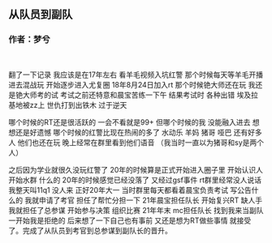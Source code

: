 ## 从队员到副队
### 作者：梦兮
<br>

翻了一下记录 我应该是在17年左右 看羊毛视频入坑红警 那个时候每天等羊毛开播 进去混战玩 开始逐步进入尤复圈 18年8月24日加入rt 那个时候铯大师还在玩  我还是铯大师考的试 考试之前还特意和晨宝苦练一下午 结果考试时 各种出错 埃及拉基地被zz上 世仇打到出铁木 过于逆天 

哪个时候的RT还是很活跃的 一会不看就是99+ 但哪个时候的我 没能融入进去 想想还是好遗憾 哪个时候的红警比现在热闹的多了 水动乐 羊妈 猪哥 哑巴 还有好多人 他们也还在玩 晚上经常在群里看到他们语音  （我当时一直以为猪哥和sy是两个人）

之后因为学业就很久没玩红警了 20年的时候算是正式开始进入圈子里 开始认识人 开始水群 什么的 20年的时候感觉已经没落了  又经过gsf事件 rt群里经常没人说话 我整天叫11q1 没人来 正好20年大一 当时群里每天都看着晨宝负责考试 写公告什么的 我就申请了考官 担任了帮忙分担一下 21年晨宝担任队长 开始复兴RT 缺人手 我就担任了总参谋 开始参与决策 组织比赛 21年年末 mc担任队长 找到我来当副队 一开始我是拒绝的 后来想了一下自己也有事前 又还是想为RT做些事情 就接受了。完成了从队员到考官到总参谋到副队长的晋升。